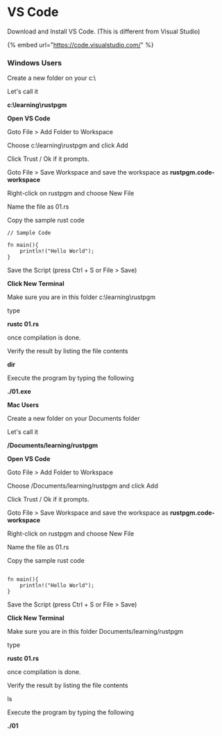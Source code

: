 # VS Code

Download and Install  VS Code. (This is different from Visual Studio)

{% embed url="https://code.visualstudio.com/" %}

### Windows Users

Create a new folder on your c:\\

Let's call it

**c:\learning\rustpgm** &#x20;

**Open VS Code**

Goto File > Add Folder to Workspace

Choose  c:\learning\rustpgm and click Add

Click Trust / Ok if it prompts.

Goto File > Save Workspace and save the workspace as **rustpgm.code-workspace**



Right-click on rustpgm and choose New File

Name the file as 01.rs

Copy the sample rust code

```
// Sample Code

fn main(){
    println!("Hello World");
}

```

Save the Script (press Ctrl + S  or File > Save)

**Click New Terminal**

Make sure you are in this folder  c:\learning\rustpgm

type

**rustc 01.rs**

once compilation is done.

Verify  the result by listing the file contents

**dir**

Execute the program by typing the following

**./01.exe**



**Mac Users**

Create a new folder on your Documents folder

Let's call it

**/Documents/learning/rustpgm** &#x20;

**Open VS Code**

Goto File > Add Folder to Workspace

Choose  /Documents/learning/rustpgm and click Add

Click Trust / Ok if it prompts.

Goto File > Save Workspace and save the workspace as **rustpgm.code-workspace**



Right-click on rustpgm and choose New File

Name the file as 01.rs

Copy the sample rust code

```

fn main(){
    println!("Hello World");
}

```

Save the Script (press Ctrl + S  or File > Save)

**Click New Terminal**

Make sure you are in this folder  Documents/learning/rustpgm

type

**rustc 01.rs**

once compilation is done.

Verify  the result by listing the file contents

ls

Execute the program by typing the following

**./01**



